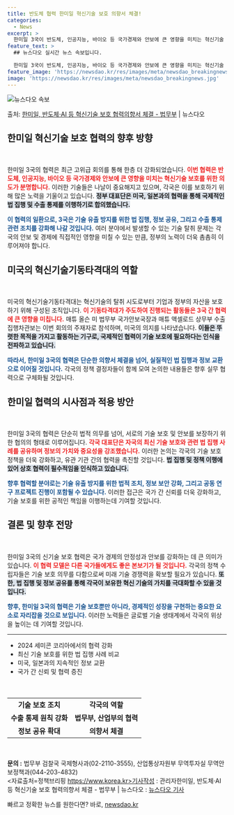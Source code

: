 ```yaml
---
title: 반도체 협력 한미일 혁신기술 보호 의향서 체결!
categories:
  - News
excerpt: >
  한미일 3국이 반도체, 인공지능, 바이오 등 국가경제와 안보에 큰 영향을 미치는 혁신기술 보호를 위한 협력의…
feature_text: >
  ## 뉴스다오 실시간 뉴스 속보입니다.

  한미일 3국이 반도체, 인공지능, 바이오 등 국가경제와 안보에 큰 영향을 미치는 혁신기술 보호를 위한 협력의…
feature_image: 'https://newsdao.kr/res/images/meta/newsdao_breakingnews.jpg'
image: 'https://newsdao.kr/res/images/meta/newsdao_breakingnews.jpg'
---
```


![뉴스다오 속보](https://newsdao.kr/res/images/meta/newsdao_breakingnews.jpg)

<p>출처: <a href="https://newsdao.kr/3683" rel="dofollow">한미일, 반도체·AI 등 혁신기술 보호 협력의향서 체결 - 법무부</a> | 뉴스다오</p>

<h2 data-ke-size="size26">한미일 혁신기술 보호 협력의 향후 방향</h2>

<p data-ke-size="size16">&nbsp;</p>

한미일 3국의 협력은 최근 고위급 회의를 통해 한층 더 강화되었습니다. <b><span style="color: #ee2323;">이번 협력은 반도체, 인공지능, 바이오 등 국가경제와 안보에 큰 영향을 미치는 혁신기술 보호를 위한 의도가 분명합니다.</span></b> 이러한 기술들은 나날이 중요해지고 있으며, 각국은 이를 보호하기 위해 많은 노력을 기울이고 있습니다. <b><span style="background-color: #21538527;">정부 대표단은 미국, 일본과의 협력을 통해 국제적인 법 집행 및 수출 통제를 이행하기로 합의했습니다.</span></b> 

<b><span style="color: #1a5490;">이 협력의 일환으로, 3국은 기술 유출 방지를 위한 법 집행, 정보 공유, 그리고 수출 통제 관련 조치를 강화해 나갈 것입니다.</span></b> 여러 분야에서 발생할 수 있는 기술 탈취 문제는 각국의 안보 및 경제에 직접적인 영향을 미칠 수 있는 만큼, 정부의 노력이 더욱 촘촘히 이루어져야 합니다. 

<h2 data-ke-size="size26">미국의 혁신기술기동타격대의 역할</h2>

<p data-ke-size="size16">&nbsp;</p>

미국의 혁신기술기동타격대는 혁신기술의 탈취 시도로부터 기업과 정부의 자산을 보호하기 위해 구성된 조직입니다. <b><span style="color: #ee2323;">이 기동타격대가 주도하여 진행되는 활동들은 3국 간 협력에 큰 영향을 미칩니다.</span></b> 매튜 올슨 미 법무부 국가안보국장과 매튜 액셀로드 상무부 수출집행차관보는 이번 회의의 주재자로 참석하며, 미국의 의지를 나타냈습니다. <b><span style="background-color: #21538527;">이들은 뚜렷한 목적을 가지고 활동하는 기구로, 국제적인 협력이 기술 보호에 필요하다는 인식을 전파하고 있습니다.</span></b> 

<b><span style="color: #1a5490;">따라서, 한미일 3국의 협력은 단순한 의향서 체결을 넘어, 실질적인 법 집행과 정보 교환으로 이어질 것입니다.</span></b> 각국의 정책 결정자들이 함께 모여 논의한 내용들은 향후 실무 협력으로 구체화될 것입니다. 

<h2 data-ke-size="size26">한미일 협력의 시사점과 적용 방안</h2>

<p data-ke-size="size16">&nbsp;</p>

한미일 3국의 협력은 단순히 법적 의무를 넘어, 서로의 기술 보호 및 안보를 보장하기 위한 협의의 형태로 이루어집니다. <b><span style="color: #ee2323;">각국 대표단은 자국의 최신 기술 보호와 관련 법 집행 사례를 공유하며 정보의 가치와 중요성을 강조했습니다.</span></b> 이러한 논의는 각국의 기술 보호 정책을 더욱 강화하고, 유관 기관 간의 협력을 촉진할 것입니다. <b><span style="background-color: #21538527;">법 집행 및 정책 이행에 있어 상호 협력이 필수적임을 인식하고 있습니다.</span></b>

<b><span style="color: #1a5490;">향후 협력할 분야로는 기술 유출 방지를 위한 법적 조치, 정보 보안 강화, 그리고 공동 연구 프로젝트 진행이 포함될 수 있습니다.</span></b> 이러한 접근은 국가 간 신뢰를 더욱 강화하고, 기술 보호를 위한 공적인 책임을 이행하는데 기여할 것입니다. 

<h2 data-ke-size="size26">결론 및 향후 전망</h2>

<p data-ke-size="size16">&nbsp;</p>

한미일 3국의 신기술 보호 협력은 국가 경제의 안정성과 안보를 강화하는 데 큰 의미가 있습니다. <b><span style="color: #ee2323;">이 협력 모델은 다른 국가들에게도 좋은 본보기가 될 것입니다.</span></b> 각국의 정책 수립자들은 기술 보호 의무를 다함으로써 미래 기술 경쟁력을 확보할 필요가 있습니다. <b><span style="background-color: #21538527;">또한, 법 집행 및 정보 공유를 통해 각국이 보유한 혁신 기술의 가치를 극대화할 수 있을 것입니다.</span></b>

<b><span style="color: #1a5490;">향후, 한미일 3국의 협력은 기술 보호뿐만 아니라, 경제적인 성장을 구현하는 중요한 요소로 자리잡을 것으로 보입니다.</span></b>  이러한 노력들은 글로벌 기술 생태계에서 각국의 위상을 높이는 데 기여할 것입니다. 

<hr>

<ul>
<li>2024 세미콘 코리아에서의 협력 강화</li>
<li>최신 기술 보호를 위한 법 집행 사례 비교</li>
<li>미국, 일본과의 지속적인 정보 교환</li>
<li>국가 간 신뢰 및 협력 증진</li>
</ul>

<p data-ke-size="size16">&nbsp;</p>

<table style="width: 100%; margin-top: 20px;">
<tr>
<td style="text-align: center; height: 17px;"><b>기술 보호 조치</b></td>
<td style="text-align: center; height: 17px;"><b>각국의 역할</b></td>
</tr>
<tr>
<td style="text-align: center; height: 17px;"><b>수출 통제 원칙 강화</b></td>
<td style="text-align: center; height: 17px;"><b>법무부, 산업부의 협력</b></td>
</tr>
<tr>
<td style="text-align: center; height: 17px;"><b>정보 공유 확대</b></td>
<td style="text-align: center; height: 17px;"><b>의향서 체결</b></td>
</tr>
</table>

<p data-ke-size="size16">&nbsp;</p>

<strong>문의 :</strong> 법무부 검찰국 국제형사과(02-2110-3555), 산업통상자원부 무역투자실 무역안보정책과(044-203-4832)<br />
<자료출처=정책브리핑 https://www.korea.kr>기사작성 : 관리자한미일, 반도체·AI 등 혁신기술 보호 협력의향서 체결 - 법무부 | 뉴스다오  : <a href="https://newsdao.kr/3683" target="_blank">뉴스다오 기사</a> 

빠르고 정확한 뉴스를 원한다면? 바로, <a href="https://newsdao.kr" rel="dofollow">newsdao.kr</a>


